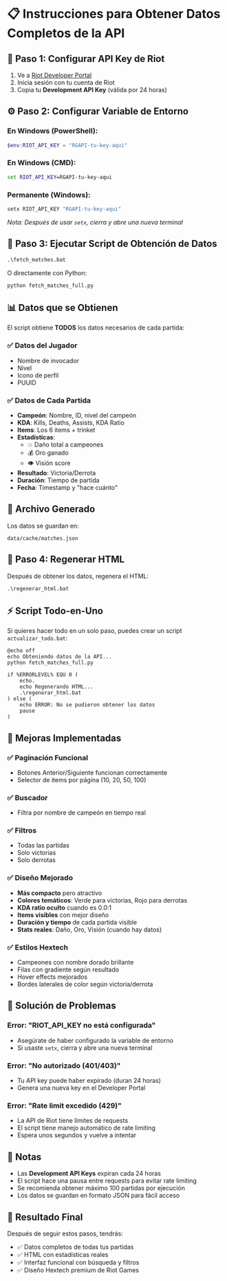 # 📋 Instrucciones para Obtener Datos Completos de la API

## 🔑 Paso 1: Configurar API Key de Riot

1. Ve a [Riot Developer Portal](https://developer.riotgames.com/)
2. Inicia sesión con tu cuenta de Riot
3. Copia tu **Development API Key** (válida por 24 horas)

## ⚙️ Paso 2: Configurar Variable de Entorno

### En Windows (PowerShell):
```powershell
$env:RIOT_API_KEY = "RGAPI-tu-key-aqui"
```

### En Windows (CMD):
```cmd
set RIOT_API_KEY=RGAPI-tu-key-aqui
```

### Permanente (Windows):
```cmd
setx RIOT_API_KEY "RGAPI-tu-key-aqui"
```
*Nota: Después de usar `setx`, cierra y abre una nueva terminal*

## 🚀 Paso 3: Ejecutar Script de Obtención de Datos

```cmd
.\fetch_matches.bat
```

O directamente con Python:
```cmd
python fetch_matches_full.py
```

## 📊 Datos que se Obtienen

El script obtiene **TODOS** los datos necesarios de cada partida:

### ✅ Datos del Jugador
- Nombre de invocador
- Nivel
- Icono de perfil
- PUUID

### ✅ Datos de Cada Partida
- **Campeón**: Nombre, ID, nivel del campeón
- **KDA**: Kills, Deaths, Assists, KDA Ratio
- **Items**: Los 6 items + trinket
- **Estadísticas**:
  - 💥 Daño total a campeones
  - 💰 Oro ganado
  - 👁️ Visión score
- **Resultado**: Victoria/Derrota
- **Duración**: Tiempo de partida
- **Fecha**: Timestamp y "hace cuánto"

## 📁 Archivo Generado

Los datos se guardan en:
```
data/cache/matches.json
```

## 🔄 Paso 4: Regenerar HTML

Después de obtener los datos, regenera el HTML:

```cmd
.\regenerar_html.bat
```

## ⚡ Script Todo-en-Uno

Si quieres hacer todo en un solo paso, puedes crear un script `actualizar_todo.bat`:

```batch
@echo off
echo Obteniendo datos de la API...
python fetch_matches_full.py

if %ERRORLEVEL% EQU 0 (
    echo.
    echo Regenerando HTML...
    .\regenerar_html.bat
) else (
    echo ERROR: No se pudieron obtener los datos
    pause
)
```

## 🎨 Mejoras Implementadas

### ✅ Paginación Funcional
- Botones Anterior/Siguiente funcionan correctamente
- Selector de items por página (10, 20, 50, 100)

### ✅ Buscador
- Filtra por nombre de campeón en tiempo real

### ✅ Filtros
- Todas las partidas
- Solo victorias
- Solo derrotas

### ✅ Diseño Mejorado
- **Más compacto** pero atractivo
- **Colores temáticos**: Verde para victorias, Rojo para derrotas
- **KDA ratio oculto** cuando es 0.0:1
- **Items visibles** con mejor diseño
- **Duración y tiempo** de cada partida visible
- **Stats reales**: Daño, Oro, Visión (cuando hay datos)

### ✅ Estilos Hextech
- Campeones con nombre dorado brillante
- Filas con gradiente según resultado
- Hover effects mejorados
- Bordes laterales de color según victoria/derrota

## 🐛 Solución de Problemas

### Error: "RIOT_API_KEY no está configurada"
- Asegúrate de haber configurado la variable de entorno
- Si usaste `setx`, cierra y abre una nueva terminal

### Error: "No autorizado (401/403)"
- Tu API key puede haber expirado (duran 24 horas)
- Genera una nueva key en el Developer Portal

### Error: "Rate limit excedido (429)"
- La API de Riot tiene límites de requests
- El script tiene manejo automático de rate limiting
- Espera unos segundos y vuelve a intentar

## 📝 Notas

- Las **Development API Keys** expiran cada 24 horas
- El script hace una pausa entre requests para evitar rate limiting
- Se recomienda obtener máximo 100 partidas por ejecución
- Los datos se guardan en formato JSON para fácil acceso

## 🎯 Resultado Final

Después de seguir estos pasos, tendrás:
- ✅ Datos completos de todas tus partidas
- ✅ HTML con estadísticas reales
- ✅ Interfaz funcional con búsqueda y filtros
- ✅ Diseño Hextech premium de Riot Games
